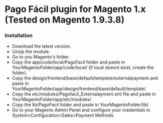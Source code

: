 # Pago Fácil plugin for Magento 1.x (Tested on Magento 1.9.3.8)
### Installation 

* Download the latest version.
* Unzip the module.
* Go to you Magento's folder.
* Copy the app/code/local/PagoFacil folder and paste in YourMagentoFolder/app/code/local/ (if local doesnt exist, create the folder).
* Copy the design/frontend/base/default/template/externalpayment and paste in YourMagentoFolder/app/design/frontend/base/default/template/
* Copy the etc/modules/Pagofacil_Externalayment.xml file and paste in YourMagentoFolder/app/etc/modules/
* Copy the lib/PagoFacil folder and paste in YourMagentoFolder/lib/
* Go to your Magento Admin Panel and configure your credentials in System>Configuration>Sales>Payment Methods
